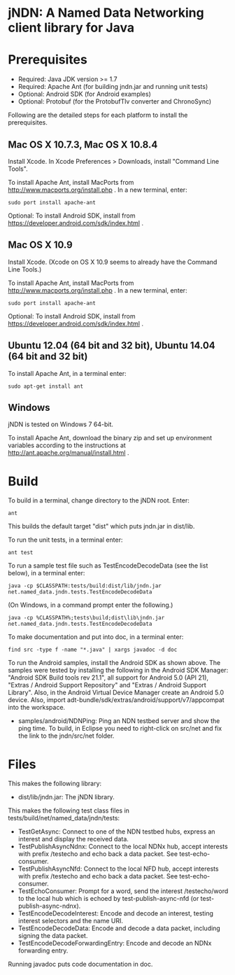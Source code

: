 jNDN:  A Named Data Networking client library for Java
======================================================

Prerequisites
=============

* Required: Java JDK version >= 1.7
* Required: Apache Ant (for building jndn.jar and running unit tests)
* Optional: Android SDK (for Android examples)
* Optional: Protobuf (for the ProtobufTlv converter and ChronoSync)

Following are the detailed steps for each platform to install the prerequisites.

## Mac OS X 10.7.3, Mac OS X 10.8.4
Install Xcode.
In Xcode Preferences > Downloads, install "Command Line Tools".

To install Apache Ant, install MacPorts from http://www.macports.org/install.php .
In a new terminal, enter:

    sudo port install apache-ant

Optional: To install Android SDK, install from https://developer.android.com/sdk/index.html .

## Mac OS X 10.9
Install Xcode.  (Xcode on OS X 10.9 seems to already have the Command Line Tools.)

To install Apache Ant, install MacPorts from http://www.macports.org/install.php .
In a new terminal, enter:

    sudo port install apache-ant

Optional: To install Android SDK, install from https://developer.android.com/sdk/index.html .

## Ubuntu 12.04 (64 bit and 32 bit), Ubuntu 14.04 (64 bit and 32 bit)
To install Apache Ant, in a terminal enter:

    sudo apt-get install ant

## Windows
jNDN is tested on Windows 7 64-bit.

To install Apache Ant, download the binary zip and set up environment variables
according to the instructions at http://ant.apache.org/manual/install.html .

Build
=====

To build in a terminal, change directory to the jNDN root.  Enter:

    ant

This builds the default target "dist" which puts jndn.jar in dist/lib.

To run the unit tests, in a terminal enter:

    ant test

To run a sample test file such as TestEncodeDecodeData (see the list below), in a terminal enter:

    java -cp $CLASSPATH:tests/build:dist/lib/jndn.jar net.named_data.jndn.tests.TestEncodeDecodeData

(On Windows, in a command prompt enter the following.)

    java -cp %CLASSPATH%;tests\build;dist\lib\jndn.jar net.named_data.jndn.tests.TestEncodeDecodeData

To make documentation and put into doc, in a terminal enter:
  
    find src -type f -name "*.java" | xargs javadoc -d doc

To run the Android samples, install the Android SDK as shown above. The samples
were tested by installing the following in the Android SDK Manager:
"Android SDK Build tools rev 21.1", all support for Android 5.0 (API 21),
"Extras / Android Support Repository" and "Extras / Android Support Library".
Also, in the Android Virtual Device Manager create an Android 5.0 device. Also,
import adt-bundle/sdk/extras/android/support/v7/appcompat into the workspace.

* samples/android/NDNPing: Ping an NDN testbed server and show the ping time.  To build, in Eclipse you need to right-click on src/net and fix the link to the jndn/src/net folder.

Files
=====
This makes the following library:

* dist/lib/jndn.jar: The jNDN library.

This makes the following test class files in tests/build/net/named_data/jndn/tests:

* TestGetAsync: Connect to one of the NDN testbed hubs, express an interest and display the received data.
* TestPublishAsyncNdnx: Connect to the local NDNx hub, accept interests with prefix /testecho and echo back a data packet. See test-echo-consumer.
* TestPublishAsyncNfd: Connect to the local NFD hub, accept interests with prefix /testecho and echo back a data packet. See test-echo-consumer.
* TestEchoConsumer: Prompt for a word, send the interest /testecho/word to the local hub which is echoed by test-publish-async-nfd (or test-publish-async-ndnx).
* TestEncodeDecodeInterest: Encode and decode an interest, testing interest selectors and the name URI.
* TestEncodeDecodeData: Encode and decode a data packet, including signing the data packet.
* TestEncodeDecodeForwardingEntry: Encode and decode an NDNx forwarding entry.

Running javadoc puts code documentation in doc.
